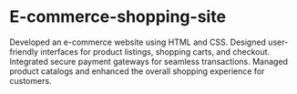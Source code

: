 # E-commerce-shopping-site
Developed an e-commerce website using HTML and CSS. Designed user-friendly interfaces for product listings, shopping carts, and checkout. Integrated secure payment gateways for seamless transactions. Managed product catalogs and enhanced the overall shopping experience for customers.
